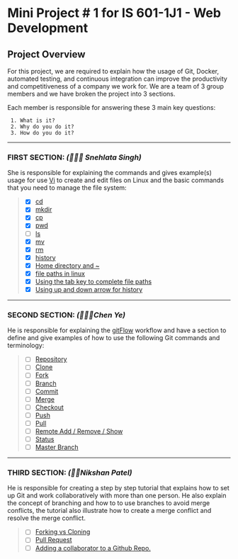 # **Mini Project # 1 for IS 601-1J1 - Web Development** #

## **Project Overview**

For this project, we are required to explain how the usage of Git, Docker, automated testing, and continuous integration can improve the productivity and competitiveness of a company we work for. We are a team of 3 group members and we have broken the project into 3 sections. 

Each member is responsible for answering these 3 main key questions:

     1. What is it?
     2. Why do you do it?
     3. How do you do it?

---

### FIRST SECTION: *(👩🏽‍🦰 Snehlata Singh)* 
She is responsible for explaining the commands and gives example(s) usage for use  [Vi](https://en.wikipedia.org/wiki/Vi)  to create and edit files on Linux and the basic commands that you need to manage the file system:

>- [x] [cd](/command_cd.md)   
>- [x] [mkdir](/command_mkdir.md)
>- [x] [cp](/command_cp.md)
>- [x] [pwd](/command_pwd.md)
>- [ ] [ls](/)
>- [x] [mv](/command_mv.md)
>- [x] [rm](/command_rm.md)
>- [x] [history](/command_history.md)
>- [x] [Home directory and ~](/command_homedir.md)
>- [x] [file paths in linux](/command_filepath.md)
>- [x] [Using the tab key to complete file paths](/command_tabkey.md)
>- [x] [Using up and down arrow for history](/command_updownarrow.md)
---
### SECOND SECTION: *(🙍🏻‍♂️Chen Ye)*  
He is responsible for explaining the [gitFlow](https://datasift.github.io/gitflow/IntroducingGitFlow.html)  workflow and have a section to define and give examples of how to use the following Git commands and terminology:

>- [ ] [Repository](/repository.md)
>- [ ] [Clone](/clone.md)
>- [ ] [Fork](/fork.md)
>- [ ] [Branch](/branch.md)
>- [ ] [Commit](/commit.md)
>- [ ] [Merge](/merge.md)
>- [ ] [Checkout](/checkout.md)
>- [ ] [Push](/push.md)
>- [ ] [Pull](/pull.md)
>- [ ] [Remote Add / Remove / Show](/remote.md)
>- [ ] [Status](/status.md)
>- [ ] [Master Branch](/master_branch.md)

---
### THIRD SECTION: *(🧔🏽Nikshan Patel)*  
He is responsible for creating a step by step tutorial that explains how to set up Git and work collaboratively with more than one person. He also explain the concept of branching and how to to use branches to avoid merge conflicts, the tutorial also illustrate how to create a merge conflict and resolve the merge conflict.

>- [ ] [Forking vs Cloning](/)
>- [ ] [Pull Request](/)
>- [ ] [Adding a collaborator to a Github Repo.](/)
